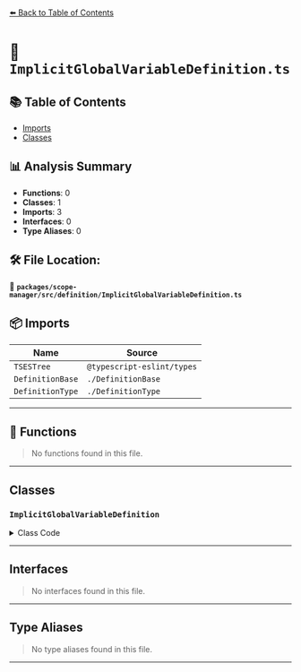 [⬅️ Back to Table of Contents](../../../../index.md)

# 📄 `ImplicitGlobalVariableDefinition.ts`

## 📚 Table of Contents

- [Imports](#imports)
- [Classes](#classes)

## 📊 Analysis Summary

- **Functions**: 0
- **Classes**: 1
- **Imports**: 3
- **Interfaces**: 0
- **Type Aliases**: 0

## 🛠️ File Location:
📂 **`packages/scope-manager/src/definition/ImplicitGlobalVariableDefinition.ts`**

## 📦 Imports

| Name | Source |
|------|--------|
| `TSESTree` | `@typescript-eslint/types` |
| `DefinitionBase` | `./DefinitionBase` |
| `DefinitionType` | `./DefinitionType` |


---

## 🔧 Functions

> No functions found in this file.


---

## Classes

### `ImplicitGlobalVariableDefinition`

<details><summary>Class Code</summary>

```ts
export class ImplicitGlobalVariableDefinition extends DefinitionBase<
  DefinitionType.ImplicitGlobalVariable,
  TSESTree.Node,
  null,
  TSESTree.BindingName
> {
  public readonly isTypeDefinition = false;
  public readonly isVariableDefinition = true;

  constructor(
    name: TSESTree.BindingName,
    node: ImplicitGlobalVariableDefinition['node'],
  ) {
    super(DefinitionType.ImplicitGlobalVariable, name, node, null);
  }
}
```
</details>


---

## Interfaces

> No interfaces found in this file.


---

## Type Aliases

> No type aliases found in this file.


---